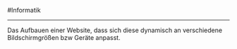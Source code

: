#Informatik 
***

Das Aufbauen einer Website, dass sich diese dynamisch an verschiedene Bildschirmgrößen bzw Geräte anpasst.